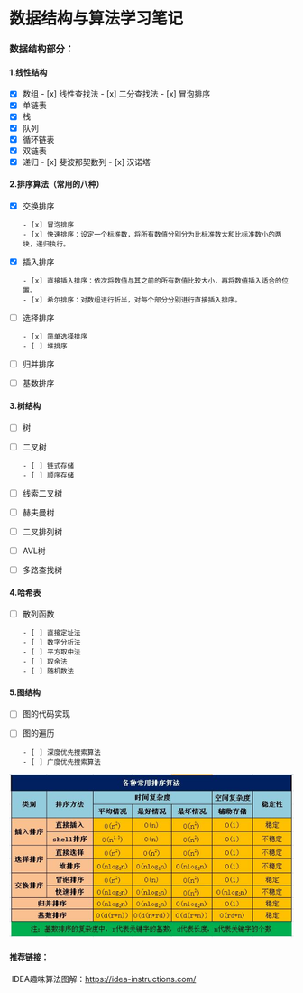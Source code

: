 # 数据结构与算法学习笔记
### 数据结构部分：

#### 1.线性结构

- [x] 数组
      - [x] 线性查找法
      - [x] 二分查找法
      - [x] 冒泡排序
- [x] 单链表
- [x] 栈
- [x] 队列
- [x] 循环链表
- [x] 双链表
- [x] 递归
      - [x] 斐波那契数列
      - [x] 汉诺塔

#### 2.排序算法（常用的八种）

- [x] 交换排序

      - [x] 冒泡排序
      - [x] 快速排序：设定一个标准数，将所有数值分别分为比标准数大和比标准数小的两块，递归执行。
- [x] 插入排序

      - [x] 直接插入排序：依次将数值与其之前的所有数值比较大小，再将数值插入适合的位置。
      - [x] 希尔排序：对数组进行折半，对每个部分分别进行直接插入排序。
- [ ] 选择排序

      - [x] 简单选择排序
      - [ ] 堆排序
- [ ] 归并排序
- [ ] 基数排序

#### 3.树结构

- [ ] 树
- [ ] 二叉树

      - [ ] 链式存储
      - [ ] 顺序存储
- [ ] 线索二叉树
- [ ] 赫夫曼树
- [ ] 二叉排列树
- [ ] AVL树
- [ ] 多路查找树

#### 4.哈希表

- [ ] 散列函数

      - [ ] 直接定址法
      - [ ] 数字分析法
      - [ ] 平方取中法
      - [ ] 取余法
      - [ ] 随机数法

#### 5.图结构

- [ ] 图的代码实现
- [ ] 图的遍历

      - [ ] 深度优先搜索算法
      - [ ] 广度优先搜索算法





![各种常用排序算法](/MdPic/1.jpg)



#### 推荐链接：

​	IDEA趣味算法图解：https://idea-instructions.com/
